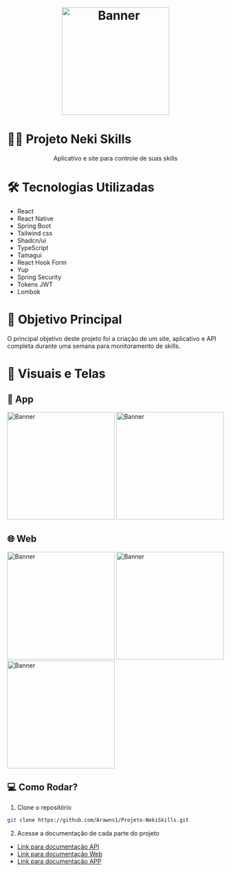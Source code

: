 <h1 align="center">
        <img alt="Banner" title="#Banner" style="object-fit: contain; height:250px;" src="https://media.discordapp.net/attachments/929069726372597815/1165784893243007007/dark.png?ex=65481cc9&is=6535a7c9&hm=f2c50c4252076858c92f2075605bbe7dd638d2bb023aaf7ee9e302aa78df30e9&=&width=335&height=114"  />
</h1>

# 👨‍💻 Projeto Neki Skills
<p align="center"> Aplicativo e site para controle de suas skills </p>

# 🛠 Tecnologias Utilizadas

- React
- React Native
- Spring Boot
- Tailwind css
- Shadcn/ui
- TypeScript
- Tamagui
- React Hook Form
- Yup
- Spring Security
- Tokens JWT
- Lombok
# 🎯 Objetivo Principal

O principal objetivo deste projeto foi a criação de um site, aplicativo e API completa durante uma semana para monitoramento de skills.

# 📸 Visuais e Telas
## 📱 App

<img alt="Banner" title="#Banner" style="object-fit: contain; height:250px;" src="https://media.discordapp.net/attachments/929069726372597815/1165788687083261962/d2fd1ee2-92ef-4dbe-8e58-0c7bc06fcd91.jpg?ex=65482052&is=6535ab52&hm=cb060cce475e11e46ed2288bf056b821cc0327163635d74ea52453e9496a8bfd&=&width=271&height=558"  />
<img alt="Banner" title="#Banner" style="object-fit: contain; height:250px;" src="https://media.discordapp.net/attachments/929069726372597815/1165788687406215210/ff01cbaa-6343-44cd-ae46-cf4b47d34884.jpg?ex=65482052&is=6535ab52&hm=c45f8cd9262f9e80490c6bbecdb2f28076c79756e9889a704cec6625d0630a5c&=&width=274&height=558"  />

## 🌐 Web
<img alt="Banner" title="#Banner" style="object-fit: contain; height:250px;" src="https://media.discordapp.net/attachments/929069726372597815/1165787523721732146/screencapture-localhost-5173-home-2023-10-22-20_02_26.png?ex=65481f3c&is=6535aa3c&hm=04d8d30f5fc2e6264b1ce567ee456b4d4ba34bcf517a44b95766138f168468c1&=&width=895&height=462"  />
<img alt="Banner" title="#Banner" style="object-fit: contain; height:250px;" src="https://media.discordapp.net/attachments/929069726372597815/1165787524078243900/screencapture-localhost-5173-2023-10-22-19_58_51.png?ex=65481f3d&is=6535aa3d&hm=1ed26f9ac9e90a9f4c55d6a2bb331a17178ff327e5d63930af379a2215819a65&=&width=834&height=463"  />
<img alt="Banner" title="#Banner" style="object-fit: contain; height:250px;" src="https://media.discordapp.net/attachments/929069726372597815/1165787524321521694/Screenshot_1.jpg?ex=65481f3d&is=6535aa3d&hm=68e8cda92800e0459f4cc92fe53a363758229e7aaa86735a78e600678b1e07ba&=&width=202&height=441"  />


## 💻 Como Rodar?

1. Clone o repositório
```bash
git clone https://github.com/Arawns1/Projeto-NekiSkills.git
```
2. Acesse a documentação de cada parte do projeto

- [Link para documentação API](https://github.com/Arawns1/Projeto-NekiSkills/tree/main/server)
- [Link para documentação Web](https://github.com/Arawns1/Projeto-NekiSkills/tree/main/web/NekiSkills)
- [Link para documentação APP](https://github.com/Arawns1/Projeto-NekiSkills/tree/main/mobile/NekiSkills)




